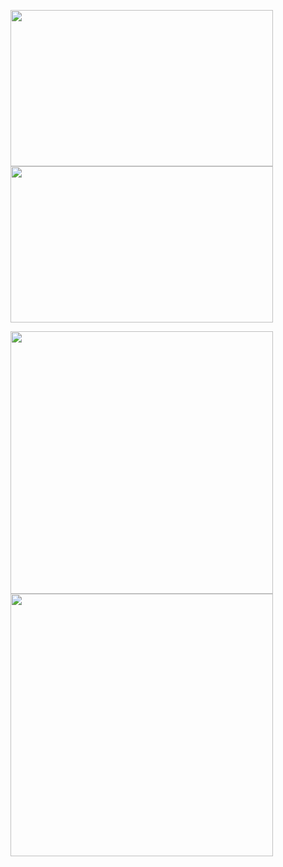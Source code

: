 <p float="left">
  <img src="https://user-images.githubusercontent.com/113387973/210093304-f6e58a6e-22dd-4c13-86a9-a58eb438225c.gif" width="420" height='250' /> 
  <img src="https://user-images.githubusercontent.com/113387973/210093368-6f0c28b1-913a-43c1-8fe4-543fc08d7694.gif" width="420" height='250' />
</p>

<p float="left">
  <img src="https://user-images.githubusercontent.com/113387973/207132191-946c01a5-9eb2-4b56-b080-48067ca18c1d.gif" width="420" /> 
  <img src="https://user-images.githubusercontent.com/113387973/207132528-f28ac6bd-dcec-4377-a6d1-a36f194263d5.gif" width="420" />
</p>
